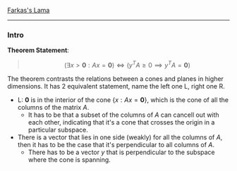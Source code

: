 [Farkas's Lama](Farkas's%20Lama.md)

---
### **Intro**

**Theorem Statement**: 

> $$
> (\exists x > \mathbf 0: Ax = \mathbf 0) \iff
> (y^TA \ge 0\implies y^TA = \mathbf 0)
> $$

The theorem contrasts the relations between a cones and planes in higher dimensions. It has 2 equivalent statement, name the left one L, right one R. 

* L: $\mathbf 0$ is in the interior of the cone $\{x:Ax = \mathbf 0\}$, which is the cone of all the columns of the matrix $A$. 
  * It has to be that a subset of the columns of $A$ can cancell out with each other, indicating that it's a cone that crosses the origin in a particular subspace. 
* There is a vector that lies in one side (weakly) for all the columns of $A$, then it has to be the case that it's perpendicular to all columns of $A$. 
  * There has to be a vector $y$ that is perpendicular to the subspace where the cone is spanning. 





